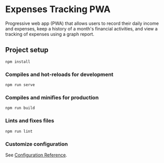 # Expenses Tracking PWA
Progressive web app (PWA) that allows users to record their daily income and expenses, keep a history of a month's financial activities, and view a tracking of expenses using a graph report.

## Project setup
```
npm install
```

### Compiles and hot-reloads for development
```
npm run serve
```

### Compiles and minifies for production
```
npm run build
```

### Lints and fixes files
```
npm run lint
```

### Customize configuration
See [Configuration Reference](https://cli.vuejs.org/config/).

